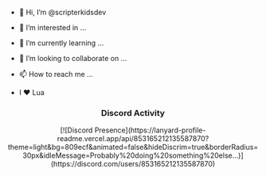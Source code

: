 - 👋 Hi, I’m @scripterkidsdev
- 👀 I’m interested in ...
- 🌱 I’m currently learning ...
- 💞️ I’m looking to collaborate on ...
- 📫 How to reach me ...

- I ❤ Lua

<div align="center">
<h3>Discord Activity</h3>
[![Discord Presence](https://lanyard-profile-readme.vercel.app/api/853165212135587870?theme=light&bg=809ecf&animated=false&hideDiscrim=true&borderRadius=30px&idleMessage=Probably%20doing%20something%20else...)](https://discord.com/users/853165212135587870)
   </a>
</div>

